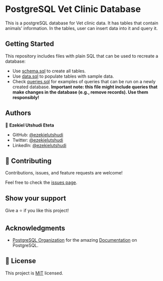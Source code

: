 # PostgreSQL Vet Clinic Database

This is a postgreSQL database for Vet clinic data. It has tables that contain animals' information. In the tables, user can insert data into it and query it.


## Getting Started

This repository includes files with plain SQL that can be used to recreate a database:

- Use [schema.sql](./schema.sql) to create all tables.
- Use [data.sql](./data.sql) to populate tables with sample data.
- Check [queries.sql](./queries.sql) for examples of queries that can be run on a newly created database. **Important note: this file might include queries that make changes in the database (e.g., remove records). Use them responsibly!**


## Authors

👤 **Ezekiel Utshudi Eteta**

- GitHub: [@ezekielutshudi](https://github.com/EzekielUtshudi)
- Twitter: [@ezekielutshudi](https://twitter.com/UtshudiEzekiel)
- LinkedIn: [@ezekielutshudi](https://www.linkedin.com/in/ezekiel-utshudi-195782162/)

## 🤝 Contributing

Contributions, issues, and feature requests are welcome!

Feel free to check the [issues page](https://github.com/white3d/PostgreSQL-Vet-Clinic-Database/issues).

## Show your support

Give a ⭐️ if you like this project!

## Acknowledgments

* [PostgreSQL Organization](https://www.postgresql.org/) for the amazing [Documentation](https://www.postgresql.org/docs/) on PostgreSQL.

## 📝 License

This project is [MIT](./MIT.md) licensed.

